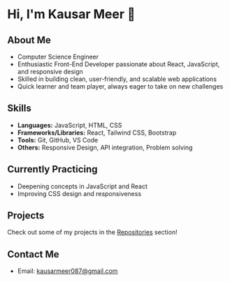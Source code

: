 # Hi, I'm Kausar Meer 👋

## About Me
- Computer Science Engineer  
- Enthusiastic Front-End Developer passionate about React, JavaScript, and responsive design  
- Skilled in building clean, user-friendly, and scalable web applications  
- Quick learner and team player, always eager to take on new challenges  

## Skills
- **Languages:** JavaScript, HTML, CSS  
- **Frameworks/Libraries:** React, Tailwind CSS, Bootstrap   
- **Tools:** Git, GitHub, VS Code  
- **Others:** Responsive Design, API integration, Problem solving  

## Currently Practicing 
- Deepening concepts in JavaScript and React  
- Improving CSS design and responsiveness 

## Projects
Check out some of my projects in the [Repositories](https://github.com/itsmekausar?tab=repositories
) section!

## Contact Me
- Email: kausarmeer087@gmail.com  
